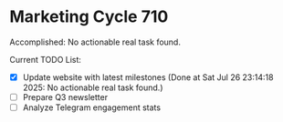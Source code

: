# Marketing Cycle 710

Accomplished: No actionable real task found.

Current TODO List:

- [x] Update website with latest milestones  (Done at Sat Jul 26 23:14:18 2025: No actionable real task found.)
- [ ] Prepare Q3 newsletter
- [ ] Analyze Telegram engagement stats